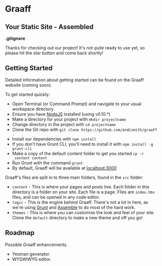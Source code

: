 # Graaff
## Your Static Site - Assembled

**.gitignore**

Thanks for checking out our project! It's not *quite* ready to use yet, so please hit the star button and come back shortly!

## Getting Started

Detailed information about getting started can be found on the Graaff website (coming soon).

To get started quickly:

* Open Terminal (or Command Prompt) and navigate to your usual workspace directory
* Ensure you have [NodeJS](http://nodejs.org/) installed (using v0.10.*)
* Make a directory for your project with `mkdir projectname`
* Change directory in the project with `cd projectname`
* Clone the Git repo with `git clone https://github.com/andismith/graaff .`
* Install our dependencies with `npm install`
* If you don't have Grunt CLI, you'll need to install it with `npm install -g grunt-cli`
* Make a copy of the default content folder to get you started `cp -r _content content`
* Run Grunt with the command `grunt`
* By default, Graaff will be available at [localhost:3000](http://localhost:3000/)

Graaff's files are split in to three main folders, found in the `src` folder:

* `content` - This is where your pages and posts live. Each folder in this directory is a folder on your site. Each file is a page. Files are `index.hbs` files, and can be opened in any code editor.
* `logic` - This is the engine behind Graaff. There's not a lot in here, as we're using [Grunt](http://gruntjs.com/) and [Assemble](http://assemble.io) to do most of the hard work.
* `themes` - This is where you can customise the look and feel of your site. Clone the `default` directory to make a new theme and off you go!

## Roadmap

Possible Graaff enhancements.

* Yeoman generator.
* WYSWIWYG editor.